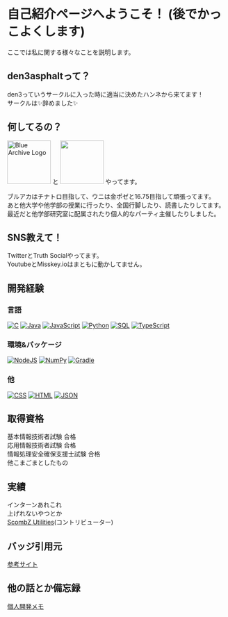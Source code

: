# 自己紹介ページへようこそ！ (後でかっこよくします)
ここでは私に関する様々なことを説明します。

## den3asphaltって？
den3っていうサークルに入った時に適当に決めたハンネから来てます！  
サークルは✨辞めました✨  

## 何してるの？
<p>
<picture>
  <source media="(prefers-color-scheme: dark)" srcset="https://www.yostar.co.jp/images/logo/bluearchive_logo.png">
  <source media="(prefers-color-scheme: light)" srcset="https://webusstatic.yo-star.com/ba2nd_web/prod/dist/img/logo.1b872cbe.svg">
  <img alt="Blue Archive Logo" src="https://webusstatic.yo-star.com/ba2nd_web/prod/dist/img/logo.1b872cbe.svg" height=100px>
</picture>
と
<img src="https://chunithm.sega.jp/storage/top/pc/top_main_logo.png" height=100px>
やってます。  
</p>

ブルアカはチナトロ目指して、ウニは金ポゼと16.75目指して頑張ってます。  
あと他大学や他学部の授業に行ったり、全国行脚したり、読書したりしてます。  
最近だと他学部研究室に配属されたり個人的なパーティ主催したりしました。  

## SNS教えて！
TwitterとTruth Socialやってます。  
YoutubeとMisskey.ioはまともに動かしてません。

## 開発経験
### 言語
[![C](https://custom-icon-badges.herokuapp.com/badge/C-555555.svg?logo=c-in-hexagon&logoColor=white)]()
[![Java](https://custom-icon-badges.herokuapp.com/badge/Java-b07219.svg?logo=Java&logoColor=white)]()
[![JavaScript](https://custom-icon-badges.herokuapp.com/badge/JavaScript-f1e05a.svg?logo=JavaScript&logoColor=white)]()
[![Python](https://custom-icon-badges.herokuapp.com/badge/Python-3572A5.svg?logo=Python&logoColor=white)]()
[![SQL](https://custom-icon-badges.herokuapp.com/badge/SQL-e38c00.svg?logo=SQL&logoColor=white)]()
[![TypeScript](https://custom-icon-badges.herokuapp.com/badge/TypeScript-2b7489.svg?logo=TypeScript&logoColor=white)]()
### 環境&パッケージ
[![NodeJS](https://img.shields.io/badge/Node.js-43853D.svg?logo=node.js&logoColor=white)]()
[![NumPy](https://custom-icon-badges.herokuapp.com/badge/NumPy-9C8AF9.svg?logo=NumPy&logoColor=white)]()
[![Gradle](https://custom-icon-badges.herokuapp.com/badge/Gradle-02303a.svg?logo=Gradle&logoColor=white)]()
### 他
[![CSS](https://custom-icon-badges.herokuapp.com/badge/CSS-563d7c.svg?logo=css3)]()
[![HTML](https://custom-icon-badges.herokuapp.com/badge/HTML-e34c26.svg?logo=HTML&logoColor=white)]()
[![JSON](https://custom-icon-badges.herokuapp.com/badge/JSON-292929.svg?logo=JSON&logoColor=white)]()

## 取得資格
基本情報技術者試験 合格  
応用情報技術者試験 合格  
情報処理安全確保支援士試験 合格  
他こまごまとしたもの

## 実績
インターンあれこれ  
上げれないやつとか  
[ScombZ Utilities](https://github.com/yudai1204/ScombZ-Utilities)(コントリビューター)



## バッジ引用元
[参考サイト](https://qiita.com/SNQ-2001/items/eb5d35d9d09580888a84)

## 他の話とか備忘録
[個人開発メモ](/devMemo.md)
<!--
**den3asphalt/den3asphalt** is a ✨ _special_ ✨ repository because its `README.md` (this file) appears on your GitHub profile.

Here are some ideas to get you started:

- 🔭 I’m currently working on ...
- 🌱 I’m currently learning ...
- 👯 I’m looking to collaborate on ...
- 🤔 I’m looking for help with ...
- 💬 Ask me about ...
- 📫 How to reach me: ...
- 😄 Pronouns: ...
- ⚡ Fun fact: ...
-->
